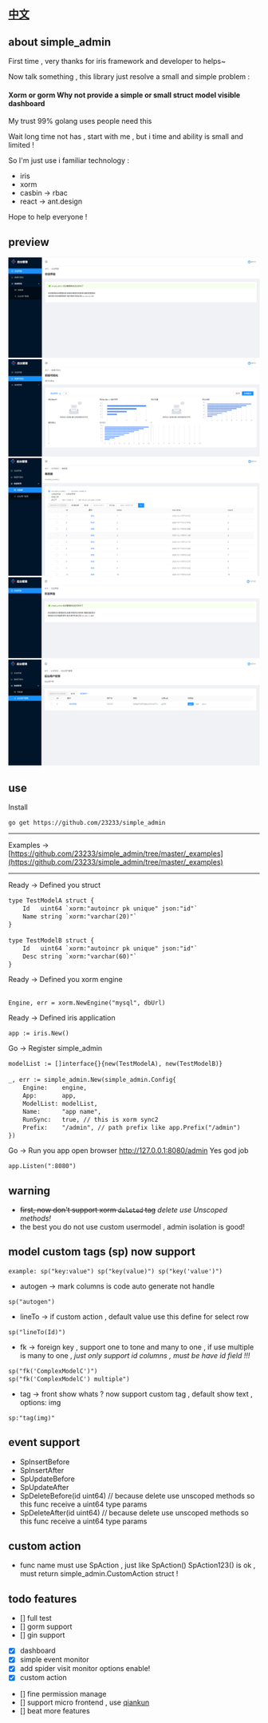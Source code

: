 ## [中文](https://github.com/23233/simple_admin/blob/master/README_ZH.md)

## about simple_admin

First time , very thanks for iris framework and developer to helps~

Now talk something , this library just resolve a small and simple problem :

#### Xorm or gorm Why not provide a simple or small struct model visible dashboard

My trust 99% golang uses people need this 

Wait long time not has , start with me , but i time and ability is small and limited !

So I'm just use i familiar technology :

* iris
* xorm
* casbin -> rbac
* react -> ant.design

Hope to help everyone !

## preview
![welcome](https://raw.githubusercontent.com/23233/simple_admin/master/_preview/welcome.png)
![dashBoard](https://raw.githubusercontent.com/23233/simple_admin/master/_preview/dashBoard.png)
![dataList](https://raw.githubusercontent.com/23233/simple_admin/master/_preview/dataList.png)
![guest](https://raw.githubusercontent.com/23233/simple_admin/master/_preview/guest.png)
![userManage](https://raw.githubusercontent.com/23233/simple_admin/master/_preview/userManage.png)

## use

Install
```
go get https://github.com/23233/simple_admin
```
___
Examples ->  [https://github.com/23233/simple_admin/tree/master/_examples](https://github.com/23233/simple_admin/tree/master/_examples)

___

Ready -> Defined you struct
```
type TestModelA struct {
	Id   uint64 `xorm:"autoincr pk unique" json:"id"`
	Name string `xorm:"varchar(20)"`
}

type TestModelB struct {
	Id   uint64 `xorm:"autoincr pk unique" json:"id"`
	Desc string `xorm:"varchar(60)"`
}
```
Ready -> Defined you xorm engine

```

Engine, err = xorm.NewEngine("mysql", dbUrl)

```

Ready -> Defined iris application
```
app := iris.New()
```

Go -> Register simple_admin
```
modelList := []interface{}{new(TestModelA), new(TestModelB)}

_, err := simple_admin.New(simple_admin.Config{
    Engine:    engine,
    App:       app,
    ModelList: modelList,
    Name:      "app name",
    RunSync:   true, // this is xorm sync2
    Prefix:    "/admin", // path prefix like app.Prefix("/admin")
})
```

Go -> Run you app  open browser http://127.0.0.1:8080/admin Yes god job
```
app.Listen(":8080")
```

## warning
* ~~first, now don't support xorm  `deleted` tag~~ *delete use Unscoped methods!*
* the best you do not use custom usermodel , admin isolation is good!

## model custom tags (sp) now support
```golang
example: sp("key:value") sp("key(value)") sp("key('value')")
```
* autogen  -> mark columns is code auto generate not handle
```golang
sp("autogen")
```
* lineTo -> if custom action , default value use this define for select row
```golang
sp("lineTo(Id)")
```
* fk -> foreign key , support one to tone and many to one , if use multiple is many to one , *just only support id columns , must be have id field !!!* 
```golang
sp("fk('ComplexModelC')") 
sp("fk('ComplexModelC') multiple")
```
* tag -> front show whats ? now support custom tag , default show text , options: img  
```golang
sp:"tag(img)"
```

## event support 
* SpInsertBefore
* SpInsertAfter
* SpUpdateBefore
* SpUpdateAfter
* SpDeleteBefore(id uint64)  // because delete use unscoped methods so this func receive a uint64 type params
* SpDeleteAfter(id uint64)  // because delete use unscoped methods so this func receive a uint64 type params

## custom action
* func name must use SpAction , just like SpAction() SpAction123() is ok , must return simple_admin.CustomAction struct !

## todo features
- [] full test
- [] gorm support
- [] gin support
- [x] dashboard
- [x] simple event monitor
- [x] add spider visit monitor options enable!
- [x] custom action 
- [] fine permission manage
- [] support micro frontend , use [qiankun](https://github.com/umijs/qiankun)
- [] beat more features  
